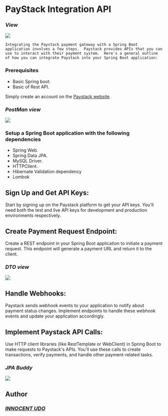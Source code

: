# PayStack Integration API

### ___View___
<img src="https://github.com/Innocentsax/PayStack_Integration_API/blob/main/PaymentPaystack.png">


`Integrating the Paystack payment gateway with a Spring Boot application involves a few steps. 
Paystack provides APIs that you can use to interact with their payment system. 
Here's a general outline of how you can integrate Paystack into your Spring Boot application:`

### Prerequisites
+ Basic Spring boot.
+ Basic of Rest API.


Simply create an account on the [Paystack website](https://paystack.com/).


### ___PostMan view___
<img src="https://github.com/Innocentsax/PayStack_Integration_API/blob/main/Postman%20view.png">

### Setup a Spring Boot application with the following dependencies
+ Spring Web.
+ Spring Data JPA.
+ MySQL Driver.
+ HTTPClient.
+ Hibernate Validation dependency
+ Lombok

## Sign Up and Get API Keys:
Start by signing up on the Paystack platform to get your API keys. 
You'll need both the test and live API keys for development and production environments respectively.

## Create Payment Request Endpoint:
Create a REST endpoint in your Spring Boot application to initiate a payment request. 
This endpoint will generate a payment URL and return it to the client.

### ___DTO view___
<img src="https://github.com/Innocentsax/PayStack_Integration_API/blob/main/DTO%40.png">

## Handle Webhooks:
Paystack sends webhook events to your application to notify about payment status changes. 
Implement endpoints to handle these webhook events and update your application accordingly.

## Implement Paystack API Calls:
Use HTTP client libraries (like RestTemplate or WebClient) in Spring Boot to make requests to Paystack's APIs. 
You'll use these calls to create transactions, verify payments, and handle other payment-related tasks.

### ___JPA Buddy___
<img src="https://github.com/Innocentsax/PayStack_Integration_API/blob/main/JPA%20Buddy.png">


## Author
### ___[INNOCENT UDO](https://github.com/Innocentsax)___


